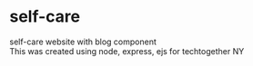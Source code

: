 # self-care<br />
self-care website with blog component<br />
This was created using node, express, ejs for techtogether NY <br />
